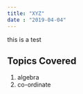 ```yaml
---
title: "XYZ"
date : "2019-04-04"
---
```

this is a test 
## Topics Covered

1. algebra
2. co-ordinate